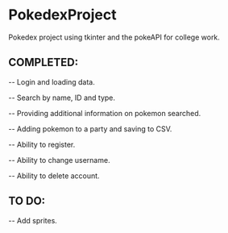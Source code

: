 # PokedexProject

Pokedex project using tkinter and the pokeAPI for college work.



## COMPLETED:

-- Login and loading data.

-- Search by name, ID and type.

-- Providing additional information on pokemon searched.

-- Adding pokemon to a party and saving to CSV.

-- Ability to register.

-- Ability to change username.

-- Ability to delete account.


## TO DO:


-- Add sprites.
